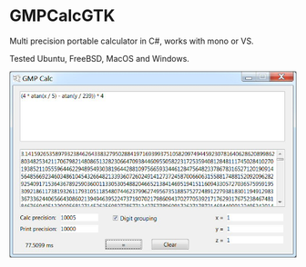 # GMPCalcGTK
Multi precision portable calculator in C#, works with mono or VS.

Tested Ubuntu, FreeBSD, MacOS and Windows.

![alt screenshot](https://raw.githubusercontent.com/tigros/GMPCalcGTK/master/screenshot.jpg)
